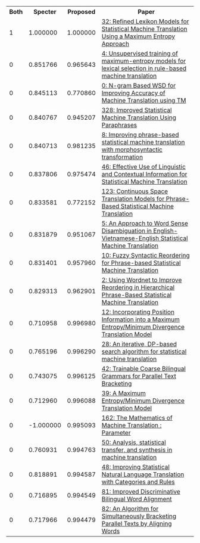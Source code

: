 <html><table><tr>
<th>Both</th>
<th>Specter</th>
<th>Proposed</th>
<th>Paper</th>
</tr>
<tr>
<td>1</td>
<td>1.000000</td>
<td>1.000000</td>
<td><a href="https://www.semanticscholar.org/paper/ced43478d8c7280da8fe81241de6774e3c67a854">32: Refined Lexikon Models for Statistical Machine Translation Using a Maximum Entropy Approach</a></td>
</tr>
<tr>
<td>0</td>
<td>0.851766</td>
<td>0.965643</td>
<td><a href="https://www.semanticscholar.org/paper/03f2f61240c7517381b39adfa721d1bc1293d6df">4: Unsupervised training of maximum-entropy models for lexical selection in rule-based machine translation</a></td>
</tr>
<tr>
<td>0</td>
<td>0.845113</td>
<td>0.770860</td>
<td><a href="https://www.semanticscholar.org/paper/bf8f1dae1045700f72afaf9c77acb3290711985b">0: N-gram Based WSD for Improving Accuracy of Machine Translation using TM</a></td>
</tr>
<tr>
<td>0</td>
<td>0.840767</td>
<td>0.945207</td>
<td><a href="https://www.semanticscholar.org/paper/b4491aa9c5a906f060b5c9b6b24db3b11cd44238">328: Improved Statistical Machine Translation Using Paraphrases</a></td>
</tr>
<tr>
<td>0</td>
<td>0.840713</td>
<td>0.981235</td>
<td><a href="https://www.semanticscholar.org/paper/7b7e3f991c1951816be870b00fce84403c8d1cd7">8: Improving phrase-based statistical machine translation with morphosyntactic transformation</a></td>
</tr>
<tr>
<td>0</td>
<td>0.837806</td>
<td>0.975474</td>
<td><a href="https://www.semanticscholar.org/paper/8bf6b52ef8c915657bf96cf8b3241f19387876c7">46: Effective Use of Linguistic and Contextual Information for Statistical Machine Translation</a></td>
</tr>
<tr>
<td>0</td>
<td>0.833581</td>
<td>0.772152</td>
<td><a href="https://www.semanticscholar.org/paper/5f08df805f14baa826dbddcb002277b15d3f1556">123: Continuous Space Translation Models for Phrase-Based Statistical Machine Translation</a></td>
</tr>
<tr>
<td>0</td>
<td>0.831879</td>
<td>0.951067</td>
<td><a href="https://www.semanticscholar.org/paper/039c572799e3ba31a9128db108dbdc2d8285d51a">5: An Approach to Word Sense Disambiguation in English-Vietnamese-English Statistical Machine Translation</a></td>
</tr>
<tr>
<td>0</td>
<td>0.831401</td>
<td>0.957960</td>
<td><a href="https://www.semanticscholar.org/paper/65b0b0397c37e63c4e685e57e671021143e272c7">10: Fuzzy Syntactic Reordering for Phrase-based Statistical Machine Translation</a></td>
</tr>
<tr>
<td>0</td>
<td>0.829313</td>
<td>0.962901</td>
<td><a href="https://www.semanticscholar.org/paper/d42871c5a035a46172fd19d41d7bcdda2e59b8a2">2: Using Wordnet to Improve Reordering in Hierarchical Phrase-Based Statistical Machine Translation</a></td>
</tr>
<tr>
<td>0</td>
<td>0.710958</td>
<td>0.996980</td>
<td><a href="https://www.semanticscholar.org/paper/b7172fa8804a741af4e2401ef915c4e37afb7728">12: Incorporating Position Information into a Maximum Entropy/Minimum Divergence Translation Model</a></td>
</tr>
<tr>
<td>0</td>
<td>0.765196</td>
<td>0.996290</td>
<td><a href="https://www.semanticscholar.org/paper/062e83b3af05fc1efc2bbd5c3eeeb4c384686b9b">28: An iterative, DP-based search algorithm for statistical machine translation</a></td>
</tr>
<tr>
<td>0</td>
<td>0.743075</td>
<td>0.996125</td>
<td><a href="https://www.semanticscholar.org/paper/bc37cadd2d39be8fa7e1004f24160c3c709cbd6b">42: Trainable Coarse Bilingual Grammars for Parallel Text Bracketing</a></td>
</tr>
<tr>
<td>0</td>
<td>0.712960</td>
<td>0.996088</td>
<td><a href="https://www.semanticscholar.org/paper/d60cf1a4c7a35f859e2e203d27f3ec71994e2e3e">39: A Maximum Entropy/Minimum Divergence Translation Model</a></td>
</tr>
<tr>
<td>0</td>
<td>-1.000000</td>
<td>0.995093</td>
<td><a href="https://www.semanticscholar.org/paper/56c0b0e834830d415477b69508f230efb38e6716">162: The Mathematics of Machine Translation : Parameter</a></td>
</tr>
<tr>
<td>0</td>
<td>0.760931</td>
<td>0.994763</td>
<td><a href="https://www.semanticscholar.org/paper/04fb3e86af1652dcf98624c9b1d80e8bf281017d">50: Analysis, statistical transfer, and synthesis in machine translation</a></td>
</tr>
<tr>
<td>0</td>
<td>0.818891</td>
<td>0.994587</td>
<td><a href="https://www.semanticscholar.org/paper/7526e9f65a24804a1686ab4a39f0e3a5598f4dae">48: Improving Statistical Natural Language Translation with Categories and Rules</a></td>
</tr>
<tr>
<td>0</td>
<td>0.716895</td>
<td>0.994549</td>
<td><a href="https://www.semanticscholar.org/paper/8606671e9036a58c9e3fd96f8ed161edd4536e47">81: Improved Discriminative Bilingual Word Alignment</a></td>
</tr>
<tr>
<td>0</td>
<td>0.717966</td>
<td>0.994479</td>
<td><a href="https://www.semanticscholar.org/paper/79f20fb39a6e78352ebbb65b1737970837a420b5">82: An Algorithm for Simultaneously Bracketing Parallel Texts by Aligning Words</a></td>
</tr>
</table></html>
